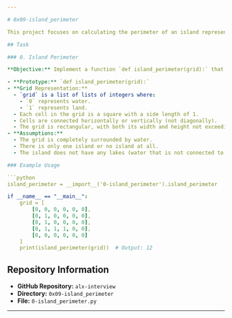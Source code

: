 ```yaml
---

# 0x09-island_perimeter

This project focuses on calculating the perimeter of an island represented in a 2D grid.

## Task

### 0. Island Perimeter

**Objective:** Implement a function `def island_perimeter(grid):` that returns the perimeter of the island described in `grid`.

- **Prototype:** `def island_perimeter(grid):`
- **Grid Representation:**
  - `grid` is a list of lists of integers where:
    - `0` represents water.
    - `1` represents land.
  - Each cell in the grid is a square with a side length of 1.
  - Cells are connected horizontally or vertically (not diagonally).
  - The grid is rectangular, with both its width and height not exceeding 100.
- **Assumptions:**
  - The grid is completely surrounded by water.
  - There is only one island or no island at all.
  - The island does not have any lakes (water that is not connected to the water surrounding the island).

### Example Usage

```python
island_perimeter = __import__('0-island_perimeter').island_perimeter

if __name__ == "__main__":
    grid = [
        [0, 0, 0, 0, 0, 0],
        [0, 1, 0, 0, 0, 0],
        [0, 1, 0, 0, 0, 0],
        [0, 1, 1, 1, 0, 0],
        [0, 0, 0, 0, 0, 0]
    ]
    print(island_perimeter(grid))  # Output: 12
```

## Repository Information

- **GitHub Repository:** `alx-interview`
- **Directory:** `0x09-island_perimeter`
- **File:** `0-island_perimeter.py`

--- 
```

